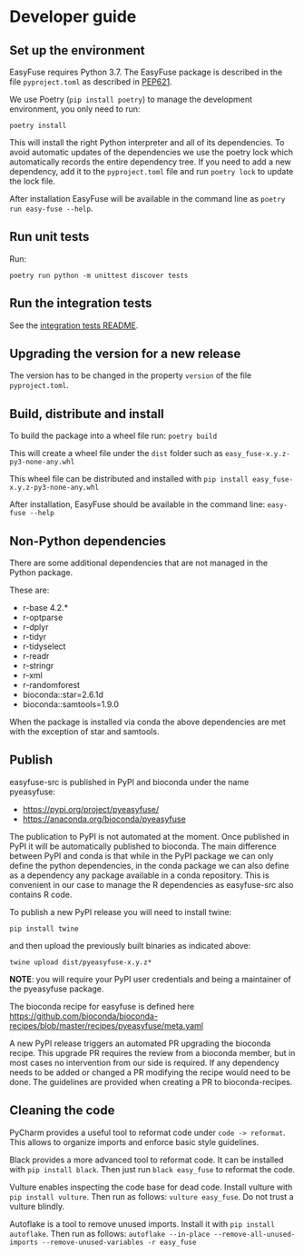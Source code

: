 # Developer guide

## Set up the environment

EasyFuse requires Python 3.7.
The EasyFuse package is described in the file `pyproject.toml` as described in [PEP621](https://packaging.python.org/en/latest/specifications/declaring-project-metadata/#declaring-project-metadata). 

We use Poetry (`pip install poetry`) to manage the development environment, you only need to run:
```
poetry install
```

This will install the right Python interpreter and all of its dependencies. 
To avoid automatic updates of the dependencies we use the poetry lock which automatically records the entire dependency tree.
If you need to add a new dependency, add it to the `pyproject.toml` file and run `poetry lock` to update the lock file.

After installation EasyFuse will be available in the command line as `poetry run easy-fuse --help`.


## Run unit tests

Run:
```
poetry run python -m unittest discover tests
```


## Run the integration tests

See the [integration tests README](integration_tests/README.md).


## Upgrading the version for a new release

The version has to be changed in the property `version` of the file `pyproject.toml`.


## Build, distribute and install

To build the package into a wheel file run: `poetry build`

This will create a wheel file under the `dist` folder such as `easy_fuse-x.y.z-py3-none-any.whl`

This wheel file can be distributed and installed with `pip install easy_fuse-x.y.z-py3-none-any.whl`

After installation, EasyFuse should be available in the command line: `easy-fuse --help`

## Non-Python dependencies

There are some additional dependencies that are not managed in the Python package.

These are:

- r-base 4.2.*
- r-optparse
- r-dplyr
- r-tidyr
- r-tidyselect
- r-readr
- r-stringr
- r-xml
- r-randomforest
- bioconda::star=2.6.1d
- bioconda::samtools=1.9.0

When the package is installed via conda the above dependencies are met with the exception of star and samtools.


## Publish

easyfuse-src is published in PyPI and bioconda under the name pyeasyfuse:
- https://pypi.org/project/pyeasyfuse/
- https://anaconda.org/bioconda/pyeasyfuse

The publication to PyPI is not automated at the moment. Once published in PyPI it will be automatically published to 
bioconda. The main difference between PyPI and conda is that while in the PyPI package we can only define the python 
dependencies, in the conda package we can also define as a dependency any package available in a conda repository. 
This is convenient in our case to manage the R dependencies as easyfuse-src also contains R code.

To publish a new PyPI release you will need to install twine:
```
pip install twine
```

and then upload the previously built binaries as indicated above:
```
twine upload dist/pyeasyfuse-x.y.z*
```

**NOTE**: you will require your PyPI user credentials and being a maintainer of the pyeasyfuse package.

The bioconda recipe for easyfuse is defined here https://github.com/bioconda/bioconda-recipes/blob/master/recipes/pyeasyfuse/meta.yaml

A new PyPI release triggers an automated PR upgrading the bioconda recipe. 
This upgrade PR requires the review from a bioconda member, but in most cases no intervention from our side is required.
If any dependency needs to be added or changed a PR modifying the recipe would need to be done. 
The guidelines are provided when creating a PR to bioconda-recipes.


## Cleaning the code

PyCharm provides a useful tool to reformat code under `code -> reformat`.
This allows to organize imports and enforce basic style guidelines.

Black provides a more advanced tool to reformat code. It can be installed with `pip install black`. 
Then just run `black easy_fuse` to reformat the code.

Vulture enables inspecting the code base for dead code. Install vulture with `pip install vulture`. 
Then run as follows: `vulture easy_fuse`. Do not trust a vulture blindly.

Autoflake is a tool to remove unused imports. Install it with `pip install autoflake`. 
Then run as follows: `autoflake --in-place --remove-all-unused-imports --remove-unused-variables -r easy_fuse`

